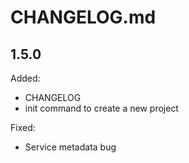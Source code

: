 # CHANGELOG.md

## 1.5.0

Added:
- CHANGELOG
- init command to create a new project

Fixed:
- Service metadata bug
